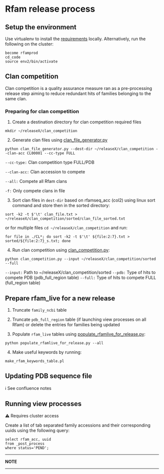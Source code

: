 # Rfam release process

## Setup the environment

Use virtualenv to install the [requirements](../requirements.txt) locally. Alternatively, run the following on the cluster:

```
become rfamprod
cd_code
source env2/bin/activate
```

## Clan competition

Clan competition is a quality assurance measure ran as a pre-processing release step aiming to reduce redundant hits of families belonging to the same clan. 

### Preparing for clan competition

1. Create a destination directory for clan competition required files

```
mkdir ~/releaseX/clan_competition
```


2. Generate clan files using [clan_file_generator.py](https://github.com/Rfam/rfam-production/blob/release-14.4/scripts/release/clan_file_generator.py)

```
python clan_file_generator.py --dest-dir ~/releaseX/clan_competition --clan-acc CL00001 --cc-type FULL
```
`--cc-type:` Clan competition type FULL/PDB

`--clan-acc:` Clan accession to compete

`--all:` Compete all Rfam clans

`-f:` Only compete clans in file


3. Sort clan files in `dest-dir` based on rfamseq_acc (col2) using linux sort command and store then in the sorted directory:

```
sort -k2 -t $'\t' clan_file.txt > ~/releaseX/clan_competition/sorted/clan_file_sorted.txt
```

or for multiple files `cd ~/releaseX/clan_competition` and run:

```
for file in ./CL*; do sort -k2 -t $'\t' ${file:2:7}.txt > sorted/${file:2:7}_s.txt; done
```

4. Run clan competition using [clan_competition.py](https://github.com/Rfam/rfam-production/blob/release-14.4/scripts/processing/clan_competition.py):

```
python clan_competition.py --input ~/releaseX/clan_competition/sorted --full
```

`--input:` Path to ~/releaseX/clan_competition/sorted
`--pdb:` Type of hits to compete PDB (pdb_full_region table)
`--full:` Type of hits to compete FULL (full_region table)

## Prepare rfam_live for a new release
1. Truncate `family_ncbi` table

2. Truncate `pdb_full_region` table (if launching view processes on all Rfam) or delete the entries for families being updated
3. Populate `rfam_live` tables using [populate_rfamlive_for_release.py](https://github.com/Rfam/rfam-production/blob/release-14.4/scripts/release/populate_rfamlive_for_release.py):

```
python populate_rfamlive_for_release.py --all
```
4. Make useful keywords by running:

```
make_rfam_keywords_table.pl
```

## Updating PDB sequence file

:information_source: See confluence notes

## Running view processes

:warning: Requires cluster access

Create a list of tab separated family accessions and their corresponding uuids using the following query:


```
select rfam_acc, uuid 
from _post_process 
where status='PEND';
```


---
**NOTE**

---

